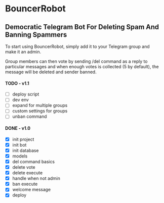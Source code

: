 # BouncerRobot

## Democratic Telegram Bot For Deleting Spam And Banning Spammers

To start using BouncerRobot, simply add it to your Telegram group and make it an admin.

Group members can then vote by sending /del command as a reply to particular messages and when enough votes is collected (5 by default), the message will be deleted and sender banned.

#### TODO - v1.1

- [ ] deploy script
- [ ] dev env
- [ ] expand for multiple groups
- [ ] custom settings for groups
- [ ] unban command

#### DONE - v1.0

- [x] init project
- [x] init bot
- [x] init database
- [x] models
- [x] del command basics
- [x] delete vote
- [x] delete execute
- [x] handle when not admin
- [x] ban execute
- [x] welcome message
- [x] deploy
